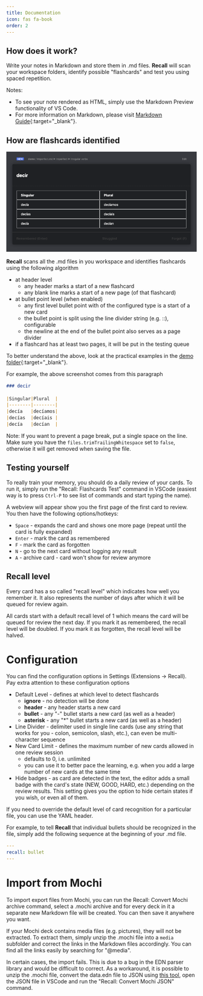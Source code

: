 ```yaml
---
title: Documentation
icon: fas fa-book
order: 2
---
```


## How does it work?

Write your notes in Markdown and store them in .md files.
**Recall** will scan your workspace folders, identify possible "flashcards" and test you using spaced repetition.

Notes:

- To see your note rendered as HTML, simply use the Markdown Preview functionality of VS Code.
- For more information on Markdown, please visit [Markdown Guide](https://www.markdownguide.org/){:target="_blank"}.

## How are flashcards identified

![Screenshot](/assets/img/card.png)

**Recall** scans all the .md files in you workspace and identifies flashcards using the following algorithm

- at header level
  - any header marks a start of a new flashcard
  - any blank line marks a start of a new page (of that flashcard)
- at bullet point level (when enabled)
  - any first level bullet point with of the configured type is a start of a new card
  - the bullet point is split using the line divider string (e.g. ::), configurable
  - the newline at the end of the bullet point also serves as a page divider
- if a flashcard has at least two pages, it will be put in the testing queue

To better understand the above, look at the practical examples in the [demo folder](https://github.com/frenya/vscode-recall/tree/master/demo){:target="_blank"}.

For example, the above screenshot comes from this paragraph

```markdown
### decir

|Singular|Plural  |
|--------|--------|
|decía   |decíamos|
|decías  |decíais |
|decía   |decían  |
```

Note: If you want to prevent a page break, put a single space on the line. Make sure you have the `files.trimTrailingWhitespace` set to `false`,
otherwise it will get removed when saving the file.

## Testing yourself

To really train your memory, you should do a daily review of your cards. To run it, simply run the "Recall: Flashcards Test" command in VSCode
(easiest way is to press `Ctrl-P` to see list of commands and start typing the name).

A webview will appear show you the first page of the first card to review. You then have the following options/hotkeys:

- `Space` - expands the card and shows one more page (repeat until the card is fully expanded)
- `Enter` - mark the card as remembered
- `F` - mark the card as forgotten
- `N` - go to the next card without logging any result
- `A` - archive card - card won't show for review anymore

## **Recall** level

Every card has a so called "recall level" which indicates how well you remember it. It also represents the number of days after which it
will be queued for review again.

All cards start with a default recall level of 1 which means the card will be queued for review the next day. If you mark it as remembered,
the recall level will be doubled. If you mark it as forgotten, the recall level will be halved.

# Configuration

You can find the configuration options in Settings (Extensions -> Recall). Pay extra attention to these configuration options

- Default Level - defines at which level to detect flashcards
  - **ignore** - no detection will be done
  - **header** - any header starts a new card
  - **bullet** - any "-" bullet starts a new card (as well as a header)
  - **asterisk** - any "*" bullet starts a new card (as well as a header)
- Line Divider - delimiter used in single line cards (use any string that works for you - colon, semicolon, slash, etc.), can even be multi-character sequence
- New Card Limit - defines the maximum number of new cards allowed in one review session
  - defaults to 0, i.e. unlimited
  - you can use it to better pace the learning, e.g. when you add a large number of new cards at the same time
- Hide badges - as card are detected in the text, the editor adds a small badge with the card's state (NEW, GOOD, HARD, etc.) depending on the review results. This setting gives you the option to hide certain states if you wish, or even all of them.

If you need to override the default level of card recognition for a particular file, you can use the YAML header.

For example, to tell **Recall** that individual bullets should be recognized in the file, simply add the following sequence at the beginning of your .md file.

```yaml
---
recall: bullet
---
```

# Import from Mochi

To import export files from Mochi, you can run the Recall: Convert Mochi archive command, select a .mochi archive and for every deck in it
a separate new Markdown file will be created. You can then save it anywhere you want.

If your Mochi deck contains media files (e.g. pictures), they will not be extracted. To extract them, simply unzip the .mochi file into a `media` subfolder
and correct the links in the Markdown files accordingly. You can find all the links easily by searching for "@media".

In certain cases, the import fails. This is due to a bug in the EDN parser library and would be difficult to correct. As a workaround, it is possible to
unzip the .mochi file, convert the data.edn file to JSON using [this tool](http://repo.tiye.me/mvc-works/edn-formatter/), open the JSON file in VSCode and
run the "Recall: Convert Mochi JSON" command.
